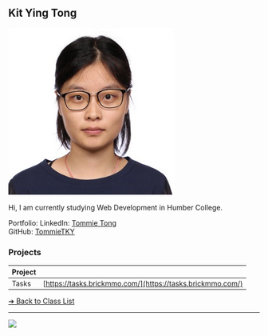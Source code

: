 <style>@import url("//readme.codeadam.ca/readme.css");</style>

## Kit Ying Tong

![Kit Ying Tong](../images/tommietky.jpg)

Hi, I am currently studying Web Development in Humber College.

Portfolio:
LinkedIn: [Tommie Tong](https://www.linkedin.com/in/tommie-tong-89a4a7211/)  
GitHub: [TommieTKY](https://github.com/TommieTKY)

### Projects

| Project |                                                            |
| ------- | ---------------------------------------------------------- |
| Tasks   | [https://tasks.brickmmo.com/](https://tasks.brickmmo.com/) |

[&#10132; Back to Class List](/)

---

<a href="https://brickmmo.com">
<img src="https://brickmmo.com/images/brickmmo-logo-horizontal.jpg" width="100">
</a>
